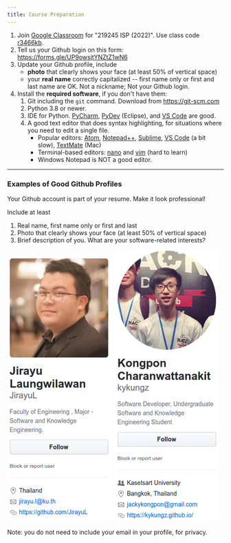 ```yaml
---
title: Course Preparation
---
```


1. Join [Google Classroom](https://classroom.google.com) for "219245 ISP (2022)". Use class code [r3466kb][classroom-invite].
2. Tell us your Github login on this form: <https://forms.gle/UP9owsjtYNZtZ1wN6>
3. Update your Github profile, include 
   - **photo** that clearly shows your face (at least 50% of vertical space)
   - your **real name** correctly capitalized -- first name only or first and last name are OK.  Not a nickname; Not your Github login.
4. Install the **required software**, if you don't have them:
   1. Git including the `git` command. Download from <https://git-scm.com>
   2. Python 3.8 or newer.
   3. IDE for Python.  [PyCharm][], [PyDev][] (Eclipse), and [VS Code][vscode] are good.
   4. A good text editor that does syntax highlighting, for situations where you need to edit a single file.
      - Popular editors: [Atom][], [Notepad++][], [Sublime][], [VS Code][vscode] (a bit slow), [TextMate][] (Mac)
      - Terminal-based editors: [nano][] and [vim][] (hard to learn)
      - Windows Notepad is NOT a good editor.

[Atom]: https://atom.io
[Notepad++]: https://notepad-plus-plus.org
[PyCharm]: https://www.jetbrains.com/pycharm/
[PyDev]: https://www.pydev.org/
[Sublime]: https://www.sublimetext.com/
[vscode]: https://code.visualstudio.com/
[TextMate]: https://macromates.com/
[nano]: https://www.nano-editor.org/
[vim]: https://www.vim.org/

[classroom-invite]: https://classroom.google.com/c/NDk2ODk1MDE0NTgy?cjc=r3466kb

---

### Examples of Good Github Profiles

Your Github account is part of your resume.  Make it look professional!

Include at least

1. Real name, first name only or first and last
2. Photo that clearly shows your face (at least 50% of vertical space)
3. Brief description of you. What are your software-related interests?

![Jirayu Github Profile](../../images/jirayu-profile.png)
![Kongpon Github Profile](../../images/kongpon-profile.png)

Note: you do not need to include your email in your profile, for privacy.
